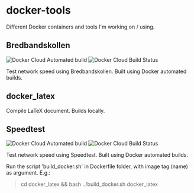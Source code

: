 # docker-tools
Different Docker containers and tools I'm working on / using.

## Bredbandskollen
![Docker Cloud Automated build](https://img.shields.io/docker/cloud/automated/fredrikbaberg/bredbandskollen) ![Docker Cloud Build Status](https://img.shields.io/docker/cloud/build/fredrikbaberg/bredbandskollen)

Test network speed using Bredbandskollen. Built using Docker automated builds.

## docker_latex
Compile LaTeX document. Builds locally.

## Speedtest
![Docker Cloud Automated build](https://img.shields.io/docker/cloud/automated/fredrikbaberg/speedtest) ![Docker Cloud Build Status](https://img.shields.io/docker/cloud/build/fredrikbaberg/speedtest)

Test network speed using Speedtest. Built using Docker automated builds.


Run the script 'build_docker.sh' in Dockerfile folder, with image tag (name) as argument. E.g.:

> cd docker_latex && bash ../build_docker.sh docker_latex
